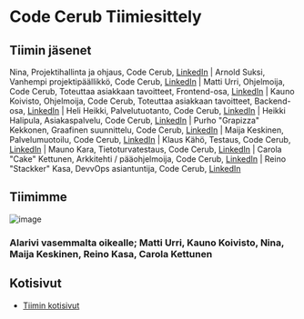 # Code Cerub Tiimiesittely

## Tiimin jäsenet

Nina, Projektihallinta ja ohjaus, Code Cerub, [LinkedIn]() 
| Arnold Suksi, Vanhempi projektipäällikkö, Code Cerub, [LinkedIn]() 
| Matti Urri, Ohjelmoija, Code Cerub, Toteuttaa asiakkaan tavoitteet, Frontend-osa, [LinkedIn]() 
| Kauno Koivisto, Ohjelmoija, Code Cerub, Toteuttaa asiakkaan tavoitteet, Backend-osa, [LinkedIn]() 
| Heli Heikki, Palvelutuotanto, Code Cerub, [LinkedIn]() 
| Heikki Halipula, Asiakaspalvelu, Code Cerub, [LinkedIn]()
| Purho "Grapizza" Kekkonen, Graafinen suunnittelu, Code Cerub, [LinkedIn]() 
| Maija Keskinen, Palvelumuotoilu, Code Cerub, [LinkedIn]() 
| Klaus Kähö, Testaus, Code Cerub, [LinkedIn]() 
| Mauno Kara, Tietoturvatestaus, Code Cerub, [LinkedIn]() 
| Carola "Cake" Kettunen, Arkkitehti / pääohjelmoija, Code Cerub, [LinkedIn]() 
| Reino "Stackker" Kasa, DevvOps asiantuntija, Code Cerub, [LinkedIn]() 


## Tiimimme

![image](https://gitlab.labranet.jamk.fi/ttc2070te2021s/S2021-AB5160/core/-/raw/master/assets/Tiimin_j%C3%A4senet1.2.jpg?inline=false)
### Alarivi vasemmalta oikealle; Matti Urri, Kauno Koivisto, Nina, Maija Keskinen, Reino Kasa, Carola Kettunen

## Kotisivut

* [Tiimin kotisivut]()
